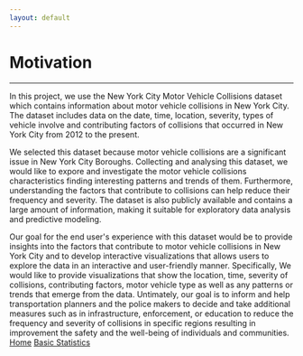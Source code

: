```yaml
---
layout: default
---
```


# Motivation
* * *
<p></p>
<div class="text">
In this project, we use the New York City Motor Vehicle Collisions dataset which contains information about motor vehicle collisions in New York City. The dataset includes data on the date, time, location, severity, types of vehicle involve and contributing factors of collisions that occurred in New York City from 2012 to the present.
</div>
<p></p>
<div class="text">
We selected this dataset because motor vehicle collisions are a significant issue in New York City Boroughs. Collecting and analysing this dataset, we would like to expore and investigate the motor vehicle collisions characteristics finding interesting patterns and trends of them. Furthermore, understanding the factors that contribute to collisions can help reduce their frequency and severity. The dataset is also publicly available and contains a large amount of information, making it suitable for exploratory data analysis and predictive modeling.
</div>
<p></p>
<div class="text">
Our goal for the end user's experience with this dataset would be to provide insights into the factors that contribute to motor vehicle collisions in New York City and to develop interactive visualizations that allows users to explore the data in an interactive and user-friendly manner. Specifically, We would like to provide visualizations that show the location, time, severity of collisions, contributing factors, motor vehicle type as well as any patterns or trends that emerge from the data. Untimately, our goal is to inform and help transportation planners and the police makers to decide and take additional measures such as in infrastructure, enforcement, or education to reduce the frequency and severity of collisions in specific regions resulting in improvement the safety and the well-being of individuals and communities.
</div>




<div class="nextbutton-container">
  <a href="{{ site.baseurl }}/" class="previous-button">Home</a>
  <a href="../pages/basic-stats.html" class="next-button">Basic Statistics</a>
</div>

